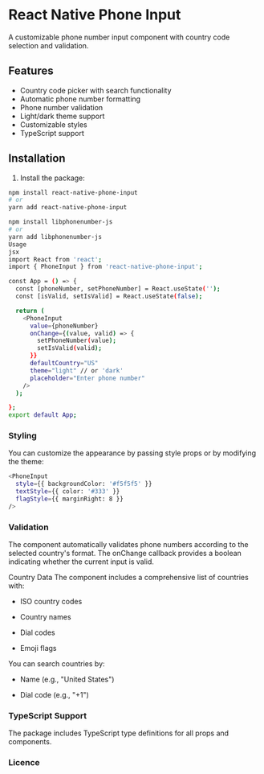 # React Native Phone Input

A customizable phone number input component with country code selection and validation.

## Features

- Country code picker with search functionality
- Automatic phone number formatting
- Phone number validation
- Light/dark theme support
- Customizable styles
- TypeScript support

## Installation

1. Install the package:

```bash
npm install react-native-phone-input
# or
yarn add react-native-phone-input

npm install libphonenumber-js
# or
yarn add libphonenumber-js
Usage
jsx
import React from 'react';
import { PhoneInput } from 'react-native-phone-input';

const App = () => {
  const [phoneNumber, setPhoneNumber] = React.useState('');
  const [isValid, setIsValid] = React.useState(false);

  return (
    <PhoneInput
      value={phoneNumber}
      onChange={(value, valid) => {
        setPhoneNumber(value);
        setIsValid(valid);
      }}
      defaultCountry="US"
      theme="light" // or 'dark'
      placeholder="Enter phone number"
    />
  );

};
export default App;
```

### Styling
You can customize the appearance by passing style props or by modifying the theme:

```bash
<PhoneInput
  style={{ backgroundColor: '#f5f5f5' }}
  textStyle={{ color: '#333' }}
  flagStyle={{ marginRight: 8 }}
/>
```
### Validation
The component automatically validates phone numbers according to the selected country's format. The onChange callback provides a boolean indicating whether the current input is valid.

Country Data
The component includes a comprehensive list of countries with:

* ISO country codes

* Country names

* Dial codes

* Emoji flags

You can search countries by:

* Name (e.g., "United States")

* Dial code (e.g., "+1")

### TypeScript Support
The package includes TypeScript type definitions for all props and components.

### Licence 